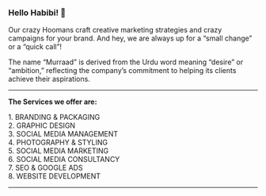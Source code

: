 ### Hello Habibi! 👋

<p>Our crazy Hoomans craft creative marketing strategies and crazy campaigns for your brand.
And hey, we are always up for a “small change” or a “quick call”!</p>

The name “Murraad” is derived from the Urdu word meaning “desire” or “ambition,” reflecting the company’s commitment to helping its clients achieve their aspirations.

<hr>

<b>The Services we offer are:</b>

<span style="text-transform: capitalize;">
1. BRANDING & PACKAGING <br>
2. GRAPHIC DESIGN <br>
3. SOCIAL MEDIA MANAGEMENT <br>
4. PHOTOGRAPHY & STYLING <br>
5. SOCIAL MEDIA MARKETING <br>
6. SOCIAL MEDIA CONSULTANCY <br>
7. SEO & GOOGLE ADS <br>
8. WEBSITE DEVELOPMENT <br>
</ul>

<hr>
